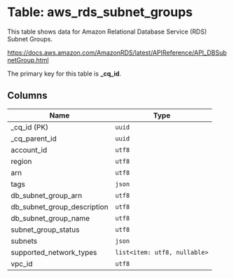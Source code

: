 # Table: aws_rds_subnet_groups

This table shows data for Amazon Relational Database Service (RDS) Subnet Groups.

https://docs.aws.amazon.com/AmazonRDS/latest/APIReference/API_DBSubnetGroup.html

The primary key for this table is **_cq_id**.

## Columns

| Name          | Type          |
| ------------- | ------------- |
|_cq_id (PK)|`uuid`|
|_cq_parent_id|`uuid`|
|account_id|`utf8`|
|region|`utf8`|
|arn|`utf8`|
|tags|`json`|
|db_subnet_group_arn|`utf8`|
|db_subnet_group_description|`utf8`|
|db_subnet_group_name|`utf8`|
|subnet_group_status|`utf8`|
|subnets|`json`|
|supported_network_types|`list<item: utf8, nullable>`|
|vpc_id|`utf8`|